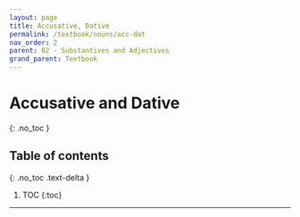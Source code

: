 ```yaml
---
layout: page
title: Accusative, Dative
permalink: /textbook/nouns/acc-dat
nav_order: 2
parent: 02 - Substantives and Adjectives
grand_parent: Textbook
---
```


# Accusative and Dative
{: .no_toc }

## Table of contents
{: .no_toc .text-delta }

1. TOC
{:toc}

***
